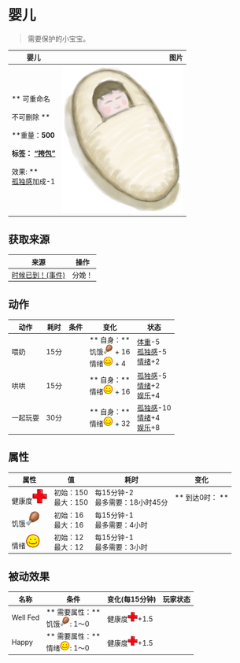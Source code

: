# 婴儿  
> 需要保护的小宝宝。  
  
  婴儿  |   图片   
 ----  |  ----:   
 ** 可重命名 **<br><br>** 不可删除 **<br><br>**重量：**500<br><br>**标签：**	[“挎包”](tag_Satchel.md)<br><br>** 效果: **<br>[孤独感](Loneliness.md)加成-1  |  <img decoding="async" src="Sprite/Baby.png" href="a.md" style="max-width:300px;max-height:300px;">   
  
## 获取来源  
来源  |  操作  
----  |  ----  
[时候已到！(事件)](Event_Pregnancy.md)  |  分娩！  
## 动作  
动作  |  耗时  |  条件  |  变化  |  状态  
----  |  ----  |  ----  |  ----  |  ----  
喂奶<br>  |  15分  |    |  ** 自身：**<br>饥饿<img decoding="async" src="Sprite/Hunger.png" href="a.md" style="max-width:20px;max-height:20px;"> + 16<br>情绪<img decoding="async" src="Sprite/Content.png" href="a.md" style="max-width:20px;max-height:20px;"> + 4  |  [体重](Weight.md)-5<br>[孤独感](Loneliness.md)-5<br>[情绪](Morale.md)+2  
哄哄<br>  |  15分  |    |  ** 自身：**<br>情绪<img decoding="async" src="Sprite/Content.png" href="a.md" style="max-width:20px;max-height:20px;"> + 16  |  [孤独感](Loneliness.md)-5<br>[情绪](Morale.md)+2<br>[娱乐](Entertainment.md)+4  
一起玩耍<br>  |  30分  |    |  ** 自身：**<br>情绪<img decoding="async" src="Sprite/Content.png" href="a.md" style="max-width:20px;max-height:20px;"> + 32  |  [孤独感](Loneliness.md)-10<br>[情绪](Morale.md)+4<br>[娱乐](Entertainment.md)+8  
## 属性   
属性  |  值  |  耗时  |  变化  
----  |  ----  |  ----  |  ----  
健康度<img decoding="async" src="Sprite/Health.png" href="a.md" style="max-width:30px;max-height:30px;">  |  初始：150<br>最大：150  |  每15分钟-2<br>最多需要：18小时45分  |  ** 到达0时： **<br>  
饥饿<img decoding="async" src="Sprite/Hunger.png" href="a.md" style="max-width:30px;max-height:30px;">  |  初始：16<br>最大：16  |  每15分钟-1<br>最多需要：4小时  |    
情绪<img decoding="async" src="Sprite/Content.png" href="a.md" style="max-width:30px;max-height:30px;">  |  初始：12<br>最大：12  |  每15分钟-1<br>最多需要：3小时  |    
## 被动效果  
名称  |  条件  |  变化(每15分钟)  |  玩家状态  
----  |  ----  |  ----  |  ----  
Well Fed  |  ** 需要属性：**<br>饥饿<img decoding="async" src="Sprite/Hunger.png" href="a.md" style="max-width:20px;max-height:20px;">: 1～0  |  健康度<img decoding="async" src="Sprite/Health.png" href="a.md" style="max-width:20px;max-height:20px;">+1.5  |    
Happy  |  ** 需要属性：**<br>情绪<img decoding="async" src="Sprite/Content.png" href="a.md" style="max-width:20px;max-height:20px;">: 1～0  |  健康度<img decoding="async" src="Sprite/Health.png" href="a.md" style="max-width:20px;max-height:20px;">+1.5  |    


<script>document.title="婴儿 - 卡牌生存百科 Card Survival Wiki";</script>
